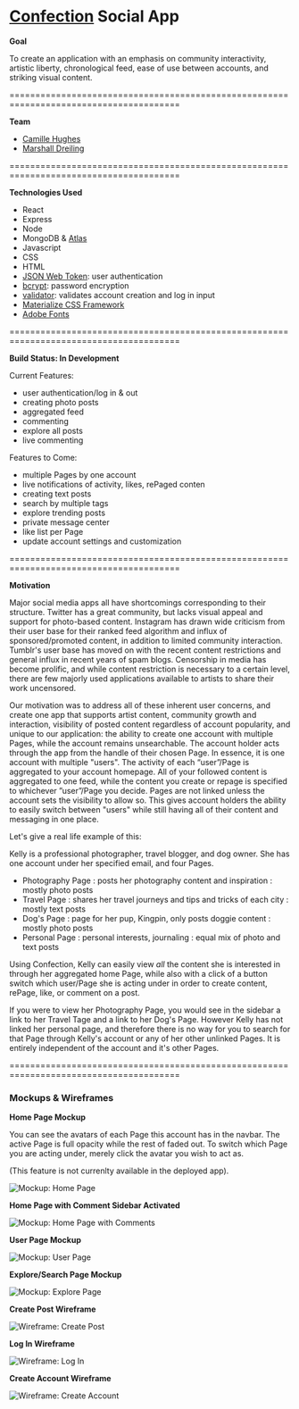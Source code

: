 
# <a href="https://confection-social.herokuapp.com/">Confection</a> Social App

**Goal**

To create an application with an emphasis on community interactivity, artistic liberty, chronological feed, ease of use between accounts, and striking visual content.

=======================================================================================

**Team**
- <a href="https://github.com/camille-the-eel">Camille Hughes</a>
- <a href="https://github.com/mdreiling">Marshall Dreiling</a>

=======================================================================================

**Technologies Used**

- React
- Express
- Node
- MongoDB & <a href="https://www.mongodb.com/cloud/atlas">Atlas</a>
- Javascript
- CSS
- HTML
- <a href="https://jwt.io/">JSON Web Token</a>: user authentication
- <a href="https://www.npmjs.com/package/bcrypt">bcrypt</a>: password encryption
- <a href="https://www.npmjs.com/package/validator">validator</a>: validates account creation and log in input
- <a href="https://materializecss.com">Materialize CSS Framework</a>
- <a href="https://fonts.adobe.com/">Adobe Fonts</a>

=======================================================================================

**Build Status: In Development**

Current Features:
- user authentication/log in & out
- creating photo posts
- aggregated feed
- commenting
- explore all posts
- live commenting

Features to Come: 
- multiple Pages by one account
- live notifications of activity, likes, rePaged conten
- creating text posts
- search by multiple tags
- explore trending posts
- private message center
- like list per Page
- update account settings and customization

=======================================================================================

**Motivation**

Major social media apps all have shortcomings corresponding to their structure. Twitter has a great community, but lacks visual appeal and support for photo-based content. Instagram has drawn wide criticism from their user base for their ranked feed algorithm and influx of sponsored/promoted content, in addition to limited community interaction. Tumblr's user base has moved on with the recent content restrictions and general influx in recent years of spam blogs.
Censorship in media has become prolific, and while content restriction is necessary to a certain level, there are few majorly used applications available to artists to share their work uncensored.

Our motivation was to address all of these inherent user concerns, and create one app that supports artist content, community growth and interaction, visibility of posted content regardless of account popularity, and unique to our application: the ability to create one account with multiple Pages, while the account remains unsearchable. The account holder acts through the app from the handle of their chosen Page. In essence, it is one account with multiple "users". The activity of each “user”/Page is aggregated to your account homepage. All of your followed content is aggregated to one feed, while the content you create or repage is specified to whichever ”user”/Page you decide. Pages are not linked unless the account sets the visibility to allow so. This gives account holders the ability to easily switch between "users" while still having all of their content and messaging in one place.

Let's give a real life example of this: 

Kelly is a professional photographer, travel blogger, and dog owner. 
She has one account under her specified email, and four Pages.

- Photography Page : posts her photography content and inspiration : mostly photo posts
- Travel Page : shares her travel journeys and tips and tricks of each city : mostly text posts
- Dog's Page : page for her pup, Kingpin, only posts doggie content : mostly photo posts
- Personal Page : personal interests, journaling : equal mix of photo and text posts

Using Confection, Kelly can easily view *all* the content she is interested in through her aggregated home Page, while also with a click of a button switch which user/Page she is acting under in order to create content, rePage, like, or comment on a post.

If you were to view her Photography Page, you would see in the sidebar a link to her Travel Tage and a link to her Dog's Page. However Kelly has not linked her personal page, and therefore there is no way for you to search for that Page through Kelly's account or any of her other unlinked Pages. It is entirely independent of the account and it's other Pages.


=======================================================================================

### Mockups & Wireframes


**Home Page Mockup** 

You can see the avatars of each Page this account has in the navbar. The active Page is full opacity while the rest of faded out. To switch which Page you are acting under, merely click the avatar you wish to act as.

(This feature is not currenlty available in the deployed app).

![Mockup: Home Page](assets/wireframes/Dashboard.jpg)

**Home Page with Comment Sidebar Activated**

![Mockup: Home Page with Comments](assets/wireframes/Dashboard-with-Comments.jpg)

**User Page Mockup** 

![Mockup: User Page](assets/wireframes/Blog-Page.jpg)

**Explore/Search Page Mockup**

![Mockup: Explore Page](assets/wireframes/Explore.jpg)

**Create Post Wireframe**

![Wireframe: Create Post](assets/wireframes/Create-Photo-Post.jpg)

**Log In Wireframe**

![Wireframe: Log In](assets/wireframes/Log-In.jpg)

**Create Account Wireframe**

![Wireframe: Create Account](assets/wireframes/Create-Account.jpg)